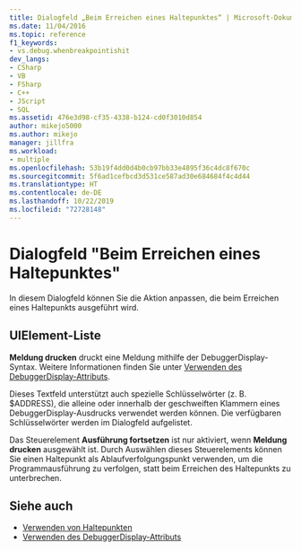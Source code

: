 ```yaml
---
title: Dialogfeld „Beim Erreichen eines Haltepunktes“ | Microsoft-Dokumentation
ms.date: 11/04/2016
ms.topic: reference
f1_keywords:
- vs.debug.whenbreakpointishit
dev_langs:
- CSharp
- VB
- FSharp
- C++
- JScript
- SQL
ms.assetid: 476e3d98-cf35-4338-b124-cd0f3010d854
author: mikejo5000
ms.author: mikejo
manager: jillfra
ms.workload:
- multiple
ms.openlocfilehash: 53b19f4dd0d4b0cb97bb33e4895f36c4dc8f670c
ms.sourcegitcommit: 5f6ad1cefbcd3d531ce587ad30e684684f4c4d44
ms.translationtype: HT
ms.contentlocale: de-DE
ms.lasthandoff: 10/22/2019
ms.locfileid: "72728148"
---
```

# <a name="when-breakpoint-is-hit-dialog-box"></a>Dialogfeld "Beim Erreichen eines Haltepunktes"
In diesem Dialogfeld können Sie die Aktion anpassen, die beim Erreichen eines Haltepunkts ausgeführt wird.

## <a name="uielement-list"></a>UIElement-Liste
 **Meldung drucken** druckt eine Meldung mithilfe der DebuggerDisplay-Syntax. Weitere Informationen finden Sie unter [Verwenden des DebuggerDisplay-Attributs](../debugger/using-the-debuggerdisplay-attribute.md).

 Dieses Textfeld unterstützt auch spezielle Schlüsselwörter (z. B. $ADDRESS), die alleine oder innerhalb der geschweiften Klammern eines DebuggerDisplay-Ausdrucks verwendet werden können. Die verfügbaren Schlüsselwörter werden im Dialogfeld aufgelistet.

 Das Steuerelement **Ausführung fortsetzen** ist nur aktiviert, wenn **Meldung drucken** ausgewählt ist. Durch Auswählen dieses Steuerelements können Sie einen Haltepunkt als Ablaufverfolgungspunkt verwenden, um die Programmausführung zu verfolgen, statt beim Erreichen des Haltepunkts zu unterbrechen.

## <a name="see-also"></a>Siehe auch
- [Verwenden von Haltepunkten](../debugger/using-breakpoints.md)
- [Verwenden des DebuggerDisplay-Attributs](../debugger/using-the-debuggerdisplay-attribute.md)